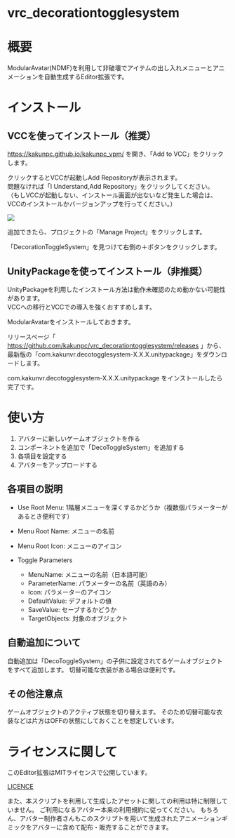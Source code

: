 # vrc_decorationtogglesystem

# 概要

ModularAvatar(NDMF)を利用して非破壊でアイテムの出し入れメニューとアニメーションを自動生成するEditor拡張です。

# インストール

## VCCを使ってインストール（推奨）

https://kakunpc.github.io/kakunpc_vpm/ を開き、「Add to VCC」をクリックします。

クリックするとVCCが起動しAdd Repositoryが表示されます。  
問題なければ「I Understand,Add Repository」をクリックしてください。  
（もしVCCが起動しない、インストール画面が出ないなど発生した場合は、VCCのインストールかバージョンアップを行ってください。）　　

![](https://github.com/kakunpc/vrc_facial_lock_generator/assets/15257475/2f3dae16-e7e3-4a40-b19f-daaa3530315d)

追加できたら、プロジェクトの「Manage Project」をクリックします。

「DecorationToggleSystem」を見つけて右側の＋ボタンをクリックします。  

## UnityPackageを使ってインストール（非推奨）

UnityPackageを利用したインストール方法は動作未確認のため動かない可能性があります。  
VCCへの移行とVCCでの導入を強くおすすめします。

ModularAvatarをインストールしておきます。

リリースページ「 https://github.com/kakunpc/vrc_decorationtogglesystem/releases 」から、最新版の「com.kakunvr.decotogglesystem-X.X.X.unitypackage」をダウンロードします。

com.kakunvr.decotogglesystem-X.X.X.unitypackage をインストールしたら完了です。

# 使い方

1. アバターに新しいゲームオブジェクトを作る
2. コンポーネントを追加で「DecoToggleSystem」を追加する
3. 各項目を設定する
4. アバターをアップロードする

## 各項目の説明

- Use Root Menu: 1階層メニューを深くするかどうか（複数個パラメーターがあるとき便利です）  
- Menu Root Name: メニューの名前  
- Menu Root Icon: メニューのアイコン  

- Toggle Parameters  
    - MenuName: メニューの名前（日本語可能）  
    - ParameterName: パラメーターの名前（英語のみ）  
    - Icon: パラメーターのアイコン  
    - DefaultValue: デフォルトの値  
    - SaveValue: セーブするかどうか  
    - TargetObjects: 対象のオブジェクト  

## 自動追加について

自動追加は「DecoToggleSystem」の子供に設定されてるゲームオブジェクトをすべて追加します。
切替可能な衣装がある場合は便利です。

## その他注意点
ゲームオブジェクトのアクティブ状態を切り替えます。
そのため切替可能な衣装などは片方はOFFの状態にしておくことを想定しています。

# ライセンスに関して

このEditor拡張はMITライセンスで公開しています。  

[LICENCE](./LICENCE)

また、本スクリプトを利用して生成したアセットに関しての利用は特に制限していません。
ご利用になるアバター本来の利用規約に従ってください。
もちろん、アバター制作者さんもこのスクリプトを用いて生成されたアニメーションギミックをアバターに含めて配布・販売することができます。
